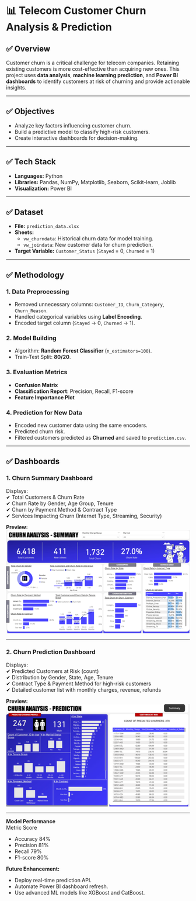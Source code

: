 # 📊 Telecom Customer Churn Analysis & Prediction  

## ✅ Overview  
Customer churn is a critical challenge for telecom companies. Retaining existing customers is more cost-effective than acquiring new ones. This project uses **data analysis**, **machine learning prediction**, and **Power BI dashboards** to identify customers at risk of churning and provide actionable insights.  

---

## ✅ Objectives  
- Analyze key factors influencing customer churn.  
- Build a predictive model to classify high-risk customers.  
- Create interactive dashboards for decision-making.  

---

## ✅ Tech Stack  
- **Languages:** Python  
- **Libraries:** Pandas, NumPy, Matplotlib, Seaborn, Scikit-learn, Joblib  
- **Visualization:** Power BI  
  
---

## ✅ Dataset  
- **File:** `prediction_data.xlsx`  
- **Sheets:**  
  - `vw_churndata`: Historical churn data for model training.  
  - `vw_joindata`: New customer data for churn prediction.  
- **Target Variable:** `Customer_Status` (`Stayed` = 0, `Churned` = 1)  

---

## ✅ Methodology  
### **1. Data Preprocessing**  
- Removed unnecessary columns: `Customer_ID`, `Churn_Category`, `Churn_Reason`.  
- Handled categorical variables using **Label Encoding**.  
- Encoded target column (`Stayed` → 0, `Churned` → 1).  

### **2. Model Building**  
- Algorithm: **Random Forest Classifier** (`n_estimators=100`).  
- Train-Test Split: **80/20**.  

### **3. Evaluation Metrics**  
- **Confusion Matrix**  
- **Classification Report**: Precision, Recall, F1-score  
- **Feature Importance Plot**  

### **4. Prediction for New Data**  
- Encoded new customer data using the same encoders.  
- Predicted churn risk.  
- Filtered customers predicted as **Churned** and saved to `prediction.csv`.  

---

## ✅ Dashboards  

### **1. Churn Summary Dashboard**  
Displays:  
✔ Total Customers & Churn Rate  
✔ Churn Rate by Gender, Age Group, Tenure  
✔ Churn by Payment Method & Contract Type  
✔ Services Impacting Churn (Internet Type, Streaming, Security)  

**Preview:**  
![Churn Summary](https://github.com/manasa-dumpala2003/Telecom-churn-analysis/blob/main/Telecom%20churn%20analysis.png)  

---

### **2. Churn Prediction Dashboard**  
Displays:  
✔ Predicted Customers at Risk (count)  
✔ Distribution by Gender, State, Age, Tenure  
✔ Contract Type & Payment Method for high-risk customers  
✔ Detailed customer list with monthly charges, revenue, refunds  

**Preview:**  
![Churn Prediction](https://github.com/manasa-dumpala2003/Telecom-churn-analysis/blob/main/ChurnPrediction.png)  

---

**Model Performance**  
Metric	Score
- Accuracy	84%
- Precision	81%
- Recall	79%
- F1-score	80%

**Future Enhancement:**
- Deploy real-time prediction API.
- Automate Power BI dashboard refresh.
- Use advanced ML models like XGBoost and CatBoost.
